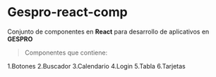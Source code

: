 # Gespro-react-comp
 Conjunto de componentes en **React** para desarrollo de aplicativos en ****GESPRO****
 > Componentes que contiene:
 
 1.Botones
 2.Buscador
 3.Calendario
 4.Login
 5.Tabla
 6.Tarjetas
